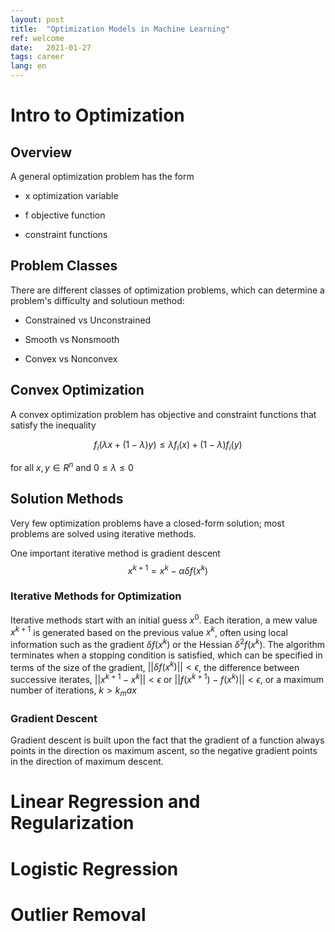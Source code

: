 ```yaml
---
layout: post
title:  "Optimization Models in Machine Learning"
ref: welcome
date:   2021-01-27
tags: career
lang: en
---
```


# Intro to Optimization

## Overview

A general optimization problem has the form

+ x optimization variable

+ f objective function

+ constraint functions

## Problem Classes

There are different classes of optimization problems, which can determine a problem's difficulty and solutioun method:

+ Constrained vs Unconstrained

+ Smooth vs Nonsmooth

+ Convex vs Nonconvex

## Convex Optimization

A convex optimization problem has objective and constraint functions that satisfy the inequality

$$f_i(\lambda x+(1-\lambda)y)\leq \lambda f_i(x) +(1-\lambda)f_i(y)$$

for all $x, y\in R^n$ and $0\leq\lambda\leq0$

## Solution Methods

Very few optimization problems have a closed-form solution; most problems are solved using iterative methods.

One important iterative method is gradient descent
$$x^{k+1}=x^k-\alpha \delta f(x^k)$$

### Iterative Methods for Optimization
Iterative methods start with an initial guess $x^0$. Each iteration, a mew value $x^{k+1}$ is generated based on the previous value $x^k$, often using local information such as the gradient $\delta f(x^k)$ or the Hessian $\delta^2 f(x^k)$. The algorithm terminates when a stopping condition is satisfied, which can be specified in terms of the size of the gradient, $||\delta f(x^k)||<\epsilon$, the difference between successive iterates,  $||x^{k+1}-x^k||<\epsilon$ or $||f(x^{k+1})-f(x^k)||<\epsilon$, or a maximum number of iterations, $k>k_max$ 

### Gradient Descent

Gradient descent is built upon the fact that the gradient of a function always points in the direction os maximum ascent, so the negative gradient points in the direction of maximum descent.

# Linear Regression and Regularization

# Logistic Regression

# Outlier Removal